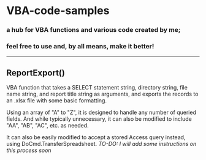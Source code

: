 # VBA-code-samples

### a hub for VBA functions and various code created by me;
### feel free to use and, by all means, make it better!  

___________________________________________________________


## ReportExport()
VBA function that takes a SELECT statement string, directory string, file name string, and report title string as arguments, and exports the records to an .xlsx file with some basic formatting.

Using an array of "A" to "Z", it is designed to handle any number of queried fields. And while typically unnecessary, it can also be modified to include "AA", "AB", "AC", etc. as needed.

It can also be easily modified to accept a stored Access query instead, using DoCmd.TransferSpreadsheet. *TO-DO: I will add some instructions on this process soon*


